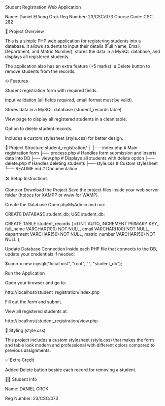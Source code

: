 Student Registration Web Application

Name: Daniel Effiong Orok
Reg Number: 23/CSC/073
Course Code: CSC 282

📌 Project Overview

This is a simple PHP web application for registering students into a database. It allows students to input their details (Full Name, Email, Department, and Matric Number), stores the data in a MySQL database, and displays all registered students.

The application also has an extra feature (+5 marks): a Delete button to remove students from the records.

⚙️ Features

Student registration form with required fields.

Input validation (all fields required, email format must be valid).

Stores data in a MySQL database (student_records table).

View page to display all registered students in a clean table.

Option to delete student records.

Includes a custom stylesheet (style.css) for better design.

📂 Project Structure
student_registration/
│
├── index.php        # Main registration form
├── process.php      # Handles form submission and inserts data into DB
├── view.php         # Displays all students with delete option
├── delete.php       # Handles deleting students
├── style.css        # Custom stylesheet
└── README.md        # Documentation

🛠️ Setup Instructions

Clone or Download the Project
Save the project files inside your web server folder (htdocs for XAMPP or www for WAMP).

Create the Database
Open phpMyAdmin and run:

CREATE DATABASE student_db;
USE student_db;

CREATE TABLE student_records (
    id INT AUTO_INCREMENT PRIMARY KEY,
    full_name VARCHAR(100) NOT NULL,
    email VARCHAR(100) NOT NULL,
    department VARCHAR(50) NOT NULL,
    matric_number VARCHAR(50) NOT NULL
);


Update Database Connection
Inside each PHP file that connects to the DB, update your credentials if needed:

$conn = new mysqli("localhost", "root", "", "student_db");


Run the Application

Open your browser and go to:

http://localhost/student_registration/index.php


Fill out the form and submit.

View all registered students at:

http://localhost/student_registration/view.php

🎨 Styling (style.css)

This project includes a custom stylesheet (style.css) that makes the form and table look modern and professional with different colors compared to previous assignments.

✅ Extra Credit

Added Delete button beside each record for removing a student.

👨‍🎓 Student Info

Name: DANIEL OROK

Reg Number: 23/CSC/073

